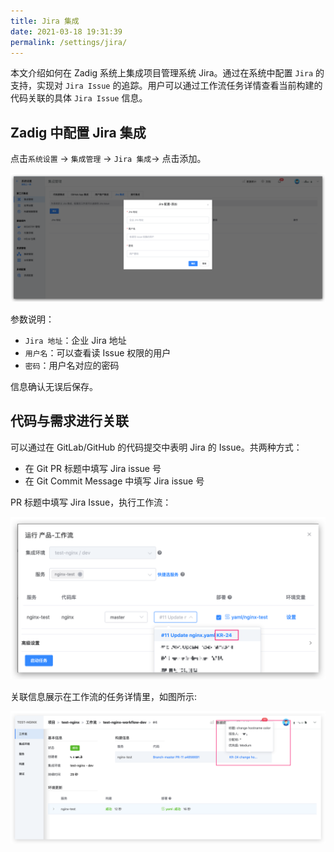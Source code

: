 ```yaml
---
title: Jira 集成
date: 2021-03-18 19:31:39
permalink: /settings/jira/
---
```


本文介绍如何在 Zadig 系统上集成项目管理系统 Jira。通过在系统中配置 `Jira` 的支持，实现对 `Jira Issue` 的追踪。用户可以通过工作流任务详情查看当前构建的代码关联的具体 `Jira Issue` 信息。

## Zadig 中配置 Jira 集成

点击`系统设置` -> `集成管理` -> `Jira 集成`-> 点击添加。

![Jira](./_images/jira1.png)

参数说明：
- `Jira 地址`：企业 Jira 地址
- `用户名`：可以查看读 Issue 权限的用户
- `密码`：用户名对应的密码

信息确认无误后保存。

## 代码与需求进行关联

可以通过在 GitLab/GitHub 的代码提交中表明 Jira 的 Issue。共两种方式：

- 在 Git PR 标题中填写 Jira issue 号
- 在 Git Commit Message 中填写 Jira issue 号

PR 标题中填写 Jira Issue，执行工作流：

![jira_task](./_images/jira-task-run.png)

关联信息展示在工作流的任务详情里，如图所示:

![jira_task](./_images/jira-task.png)

